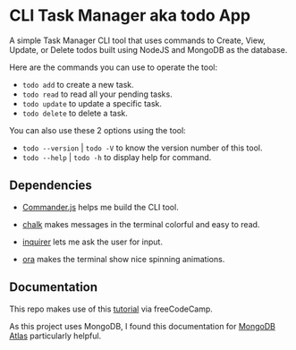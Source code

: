 # CLI Task Manager aka todo App
A simple Task Manager CLI tool that uses commands to Create, View, Update, or Delete todos built using NodeJS and MongoDB as the database.

Here are the commands you can use to operate the tool:

* `todo add`  to create a new task.
* `todo read` to read all your pending tasks.
* `todo update` to update a specific task.
* `todo delete` to delete a task.
  
You can also use these 2 options using the tool:

* `todo --version` | `todo -V` to know the version number of this tool.
* `todo --help` | `todo -h` to display help for command.

## Dependencies
* [Commander.js](https://www.npmjs.com/package/commander) helps me build the CLI tool.

* [chalk](https://www.npmjs.com/package/chalk) makes messages in the terminal colorful and easy to read.

* [inquirer](https://www.npmjs.com/package/inquirer) lets me ask the user for input.

* [ora](https://www.npmjs.com/package/ora) makes the terminal show nice spinning animations.

## Documentation

This repo makes use of this [tutorial](https://www.freecodecamp.org/news/nodejs-tutorial-build-a-task-manager-cli-tool/) via freeCodeCamp.

As this project uses MongoDB, I found this documentation for [MongoDB Atlas](https://www.freecodecamp.org/news/get-started-with-mongodb-atlas/) particularly helpful.